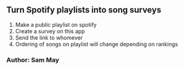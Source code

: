 ## Turn Spotify playlists into song surveys

1. Make a public playlist on spotify
2. Create a survey on this app
3. Send the link to whomever
4. Ordering of songs on playlist will change depending on rankings

### Author: Sam May
